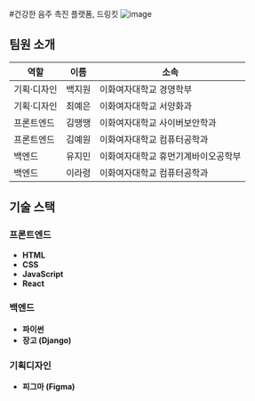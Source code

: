 #건강한 음주 촉진 플랫폼, 드링킷
![image](https://github.com/user-attachments/assets/b237fcc3-438d-4ab1-a373-325c26541739)

## 팀원 소개
| 역할 | 이름 | 소속 |
| --- | --- | --- |
| 기획·디자인 | 백지원 | 이화여자대학교 경영학부 |
| 기획·디자인 | 최예은 | 이화여자대학교 서양화과 |
| 프론트엔드 | 김땡땡 | 이화여자대학교 사이버보안학과 |
| 프론트엔드 | 김예원 | 이화여자대학교 컴퓨터공학과 |
| 백엔드 | 유지민 | 이화여자대학교 휴먼기계바이오공학부 |
| 백엔드 | 이라령 | 이화여자대학교 컴퓨터공학과 |


## 기술 스택

### 프론트엔드
- **HTML**
- **CSS**
- **JavaScript**
- **React**
### 백엔드
- **파이썬**
- **장고 (Django)**
### 기획디자인
- **피그마 (Figma)**

